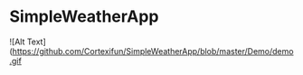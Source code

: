 # SimpleWeatherApp

![Alt Text](https://github.com/Cortexifun/SimpleWeatherApp/blob/master/Demo/demo.gif
